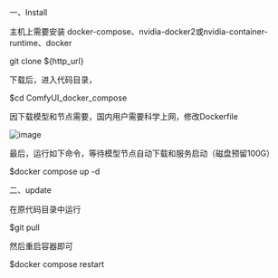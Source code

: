 一、Install

主机上需要安装 docker-compose、nvidia-docker2或nvidia-container-runtime、docker

git clone ${http_url}

下载后，进入代码目录，

$cd  ComfyUI_docker_compose

因下载模型和节点需要，国内用户需要科学上网，修改Dockerfile

![image](https://github.com/user-attachments/assets/73c0788f-d99f-4c1c-a61a-99efc9bba3a0)


最后，运行如下命令，等待模型节点自动下载和服务启动（磁盘预留100G）

$docker compose up -d

二、update

在原代码目录中运行

$git pull

然后重启容器即可

$docker compose restart
